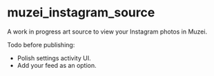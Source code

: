 muzei_instagram_source
======================

A work in progress art source to view your Instagram photos in Muzei.

Todo before publishing:
* Polish settings activity UI.
* Add your feed as an option.
